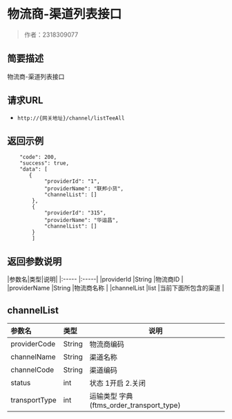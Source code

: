 # 物流商-渠道列表接口

> 作者：2318309077

## 简要描述

物流商-渠道列表接口

## 请求URL
- `http://{网关地址}/channel/listTeeAll`


## 返回示例 

``` 
    "code": 200,
    "success": true,
    "data": [
       {
            "providerId": "1",
            "providerName": "联邦小货",
            "channelList": []
        },
        {
            "providerId": "315",
            "providerName": "华运昌",
            "channelList": []
        }
		]
```

## 返回参数说明 

|参数名|类型|说明|
|:-----  |:-----|
|providerId |String   |物流商ID |
|providerName |String   |物流商名称 |
|channelList |list   |当前下面所包含的渠道 |

## channelList
|参数名|类型|说明|
|:-----  |:-----|-----                           |
|providerCode |String   |物流商编码 |
|channelName |String   |渠道名称  |
|channelCode |String   |渠道编码 |
|status |int   |状态  1开启  2.关闭 |
|transportType  |int | 运输类型 字典(ftms_order_transport_type)   |